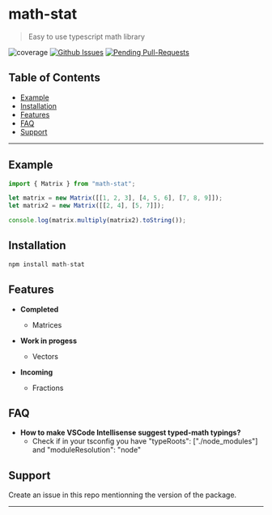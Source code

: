 # math-stat

> Easy to use typescript math library

![coverage](https://img.shields.io/badge/coverage-100%25-brightgreen.svg)
[![Github Issues](https://img.shields.io/github/issues-raw/turtledev1/typed-math.svg)](https://github.com/turtledev1/math-stat/issues)
[![Pending Pull-Requests](https://img.shields.io/github/issues-pr-raw/turtledev1/typed-math.svg)](https://github.com/turtledev1/math-stat/pulls)

## Table of Contents

- [Example](#example)
- [Installation](#installation)
- [Features](#features)
- [FAQ](#faq)
- [Support](#support)


---

## Example

```javascript
import { Matrix } from "math-stat";

let matrix = new Matrix([[1, 2, 3], [4, 5, 6], [7, 8, 9]]);
let matrix2 = new Matrix([[2, 4], [5, 7]]);

console.log(matrix.multiply(matrix2).toString());
```



## Installation

```javascript
npm install math-stat
```



## Features

- **Completed**
    - Matrices

- **Work in progess**
    - Vectors

- **Incoming**
    - Fractions



## FAQ

- **How to make VSCode Intellisense suggest typed-math typings?**
    - Check if in your tsconfig you have "typeRoots": ["./node_modules"] and "moduleResolution": "node"



## Support

Create an issue in this repo mentionning the version of the package.


---
